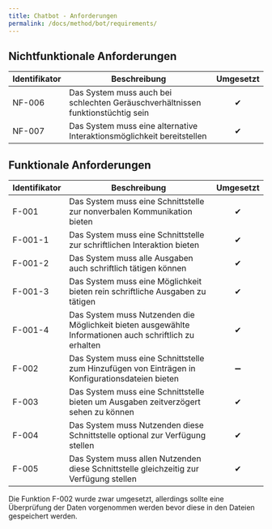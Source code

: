 ```yaml
---
title: Chatbot - Anforderungen
permalink: /docs/method/bot/requirements/
---
```


## Nichtfunktionale Anforderungen

| Identifikator | Beschreibung                                                                     | Umgesetzt |
|---------------|----------------------------------------------------------------------------------|:-----------:|
| NF-006        | Das System muss auch bei schlechten Geräuschverhältnissen funktionstüchtig sein | ✔         |
| NF-007        | Das System muss eine alternative Interaktionsmöglichkeit bereitstellen           | ✔         |


## Funktionale Anforderungen

| Identifikator | Beschreibung                                                                                            | Umgesetzt |
|---------------|---------------------------------------------------------------------------------------------------------|:-----------:|
| F-001         | Das System muss eine Schnittstelle zur nonverbalen Kommunikation bieten                                 | ✔         |
| F-001-1       | Das System muss eine Schnittstelle zur schriftlichen Interaktion bieten                                 | ✔         |
| F-001-2       | Das System muss alle Ausgaben auch schriftlich tätigen können                                           | ✔         |
| F-001-3       | Das System muss eine Möglichkeit bieten rein schriftliche Ausgaben zu tätigen                           | ✔         |
| F-001-4       | Das System muss Nutzenden die Möglichkeit bieten ausgewählte Informationen auch schriftlich zu erhalten | ✔         |
| F-002         | Das System muss eine Schnittstelle zum Hinzufügen von Einträgen in Konfigurationsdateien bieten         | ➖         |
| F-003         | Das System muss eine Schnittstelle bieten um Ausgaben zeitverzögert sehen zu können                     | ✔         |
| F-004         | Das System muss Nutzenden diese Schnittstelle optional zur Verfügung stellen                            | ✔         |
| F-005         | Das System muss allen Nutzenden diese Schnittstelle gleichzeitig zur Verfügung stellen                  | ✔         |


Die Funktion F-002 wurde zwar umgesetzt, allerdings sollte eine Überprüfung der Daten vorgenommen werden bevor diese in den Dateien gespeichert werden. <br>